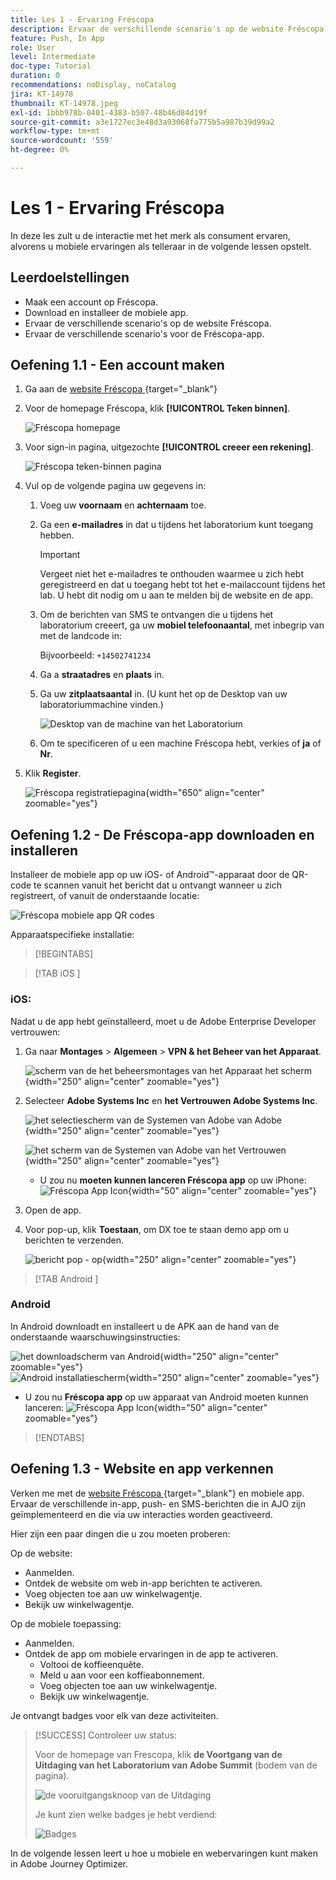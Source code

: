 ```yaml
---
title: Les 1 - Ervaring Fréscopa
description: Ervaar de verschillende scenario's op de website Fréscopa.
feature: Push, In App
role: User
level: Intermediate
doc-type: Tutorial
duration: 0
recommendations: noDisplay, noCatalog
jira: KT-14978
thumbnail: KT-14978.jpeg
exl-id: 1bbb978b-0401-4383-b507-48b46d84d19f
source-git-commit: a3e1727ec3e48d3a93068fa775b5a987b39d99a2
workflow-type: tm+mt
source-wordcount: '559'
ht-degree: 0%

---
```


# Les 1 - Ervaring Fréscopa

In deze les zult u de interactie met het merk als consument ervaren, alvorens u mobiele ervaringen als telleraar in de volgende lessen opstelt.

## Leerdoelstellingen

* Maak een account op Fréscopa.
* Download en installeer de mobiele app.
* Ervaar de verschillende scenario&#39;s op de website Fréscopa.
* Ervaar de verschillende scenario&#39;s voor de Fréscopa-app.

## Oefening 1.1 - Een account maken

1. Ga aan de [ website Fréscopa ](https://dsn.adobe.com/p/adobe-summit-2024?token=eyJhbGciOiJIUzI1NiIsInR5cCI6IkpXVCJ9.eyJpZCI6ImFub255bW91cyIsImVtYWlsIjoiYW5vbnltb3VzQGFkb2JlLmNvbSIsImlzc3VlciI6InNoYXJlZC1saW5rIiwiYXJnb24iOnsiYWNjZXNzIjoicmVhZC1wcm9qZWN0IiwicHJvamVjdElkIjoiYWRvYmUtc3VtbWl0LTIwMjQifSwiaWF0IjoxNzEwNTI0MTIwLCJleHAiOjE3MTIzMzg1MjB9.q2uGVst6HjJw8SCWl-3pViNzepkdGnNCvGqZnbbkTsY){target="_blank"}

1. Voor de homepage Fréscopa, klik **[!UICONTROL Teken binnen]**.

   ![ Fréscopa homepage ](/help/summit-lab-2024/l820-lab-workbook/assets/1-1-1-frescopa-homepage.png " Fréscopa homepage ")

1. Voor sign-in pagina, uitgezochte **[!UICONTROL creeer een rekening]**.

   ![ Fréscopa teken-binnen pagina ](/help/summit-lab-2024/l820-lab-workbook/assets/1-1-2-frescopa-sign-in-page.png " Fréscopa teken-binnen ")

1. Vul op de volgende pagina uw gegevens in:

   1. Voeg uw **voornaam** en **achternaam** toe.

   1. Ga een **e-mailadres** in dat u tijdens het laboratorium kunt toegang hebben.

      >[!IMPORTANT]
      > Vergeet niet het e-mailadres te onthouden waarmee u zich hebt geregistreerd en dat u toegang hebt tot het e-mailaccount tijdens het lab. U hebt dit nodig om u aan te melden bij de website en de app.

   1. Om de berichten van SMS te ontvangen die u tijdens het laboratorium creeert, ga uw **mobiel telefoonaantal**, met inbegrip van met de landcode in:

      Bijvoorbeeld: `+14502741234`

   1. Ga a **straatadres** en **plaats** in.

   1. Ga uw **zitplaatsaantal** in. (U kunt het op de Desktop van uw laboratoriummachine vinden.)

      ![ Desktop van de machine van het Laboratorium ](/help/summit-lab-2024/l820-lab-workbook/assets/locate-seat-number.png)

   1. Om te specificeren of u een machine Fréscopa hebt, verkies of **ja** of **Nr**.

1. Klik **Register**.

   ![ Fréscopa registratiepagina ](/help/summit-lab-2024/l820-lab-workbook/assets/1-1-3-frescopa-registration-page.png){width="650" align="center" zoomable="yes"}

## Oefening 1.2 - De Fréscopa-app downloaden en installeren

Installeer de mobiele app op uw iOS- of Android™-apparaat door de QR-code te scannen vanuit het bericht dat u ontvangt wanneer u zich registreert, of vanuit de onderstaande locatie:

![ Fréscopa mobiele app QR codes ](/help/summit-lab-2024/l820-lab-workbook/assets/1-2-1-qr-codes.png " Fréscopa mobiele app QR codes ")

Apparaatspecifieke installatie:

>[!BEGINTABS]

>[!TAB  iOS ]

### iOS:

Nadat u de app hebt geïnstalleerd, moet u de Adobe Enterprise Developer vertrouwen:

1. Ga naar **Montages** > **Algemeen** > **VPN &amp; het Beheer van het Apparaat**.

   ![ scherm van de het beheersmontages van het Apparaat het scherm ](/help/summit-lab-2024/l820-lab-workbook/assets/1-2-2-device-management-screen.PNG " van het Beheer van het Apparaat het scherm "){width="250" align="center" zoomable="yes"}

1. Selecteer **Adobe Systems Inc** en **het Vertrouwen Adobe Systems Inc**.

   ![ het selectiescherm van de Systemen van Adobe van Adobe ](/help/summit-lab-2024/l820-lab-workbook/assets/1-2-3-adobe-systems.PNG " het selectiescherm van Systemen van Adobe "){width="250" align="center" zoomable="yes"}
   <br>

   ![ het scherm van de Systemen van Adobe van het Vertrouwen ](/help/summit-lab-2024/l820-lab-workbook/assets/1-2-4-trust-adobe.PNG){width="250" align="center" zoomable="yes"}

   * U zou nu **moeten kunnen lanceren Fréscopa app** op uw iPhone: ![ Fréscopa App Icon ](/help/summit-lab-2024/l820-lab-workbook/assets/1-2-app-icon.png){width="50" align="center" zoomable="yes"}


1. Open de app.

1. Voor pop-up, klik **Toestaan**, om DX toe te staan demo app om u berichten te verzenden.

   ![ bericht pop - op ](/help/summit-lab-2024/l820-lab-workbook/assets/1-2-allow-notifications.png){width="250" align="center" zoomable="yes"}

>[!TAB  Android ]

### Android

In Android downloadt en installeert u de APK aan de hand van de onderstaande waarschuwingsinstructies:

![ het downloadscherm van Android ](/help/summit-lab-2024/l820-lab-workbook/assets/1-2-5-android-download.jpg " Android downloadscherm "){width="250" align="center" zoomable="yes"}
<br>
![ Android installatiescherm ](/help/summit-lab-2024/l820-lab-workbook/assets/1-2-6-android-installation.jpg){width="250" align="center" zoomable="yes"}

* U zou nu **Fréscopa app** op uw apparaat van Android moeten kunnen lanceren: ![ Fréscopa App Icon ](/help/summit-lab-2024/l820-lab-workbook/assets/1-2-app-icon.png){width="50" align="center" zoomable="yes"}

>[!ENDTABS]

## Oefening 1.3 - Website en app verkennen

Verken me met de [ website Fréscopa ](https://dsn.adobe.com/p/adobe-summit-2024?token=eyJhbGciOiJIUzI1NiIsInR5cCI6IkpXVCJ9.eyJpZCI6ImFub255bW91cyIsImVtYWlsIjoiYW5vbnltb3VzQGFkb2JlLmNvbSIsImlzc3VlciI6InNoYXJlZC1saW5rIiwiYXJnb24iOnsiYWNjZXNzIjoicmVhZC1wcm9qZWN0IiwicHJvamVjdElkIjoiYWRvYmUtc3VtbWl0LTIwMjQifSwiaWF0IjoxNzEwNTI0MTIwLCJleHAiOjE3MTIzMzg1MjB9.q2uGVst6HjJw8SCWl-3pViNzepkdGnNCvGqZnbbkTsY){target="_blank"} en mobiele app. Ervaar de verschillende in-app, push- en SMS-berichten die in AJO zijn geïmplementeerd en die via uw interacties worden geactiveerd.

Hier zijn een paar dingen die u zou moeten proberen:

Op de website:

* Aanmelden.
* Ontdek de website om web in-app berichten te activeren.
* Voeg objecten toe aan uw winkelwagentje.
* Bekijk uw winkelwagentje.

Op de mobiele toepassing:

* Aanmelden.
* Ontdek de app om mobiele ervaringen in de app te activeren.
   * Voltooi de koffieenquête.
   * Meld u aan voor een koffieabonnement.
   * Voeg objecten toe aan uw winkelwagentje.
   * Bekijk uw winkelwagentje.

Je ontvangt badges voor elk van deze activiteiten.

>[!SUCCESS]
>Controleer uw status:
>
>Voor de homepage van Frescopa, klik **de Voortgang van de Uitdaging van het Laboratorium van Adobe Summit** (bodem van de pagina).
> 
>  ![ de vooruitgangsknoop van de Uitdaging ](/help/summit-lab-2024/l820-lab-workbook/assets/1-3-challenge-progress-button.png)
>
> Je kunt zien welke badges je hebt verdiend:
> 
> ![ Badges ](/help/summit-lab-2024/l820-lab-workbook/assets/1-3-badges.png)

In de volgende lessen leert u hoe u mobiele en webervaringen kunt maken in Adobe Journey Optimizer.

[def]: /help/summit-lab-2024/l820-lab-workbook/assets/1-2-4-trust-adobe.PNG
